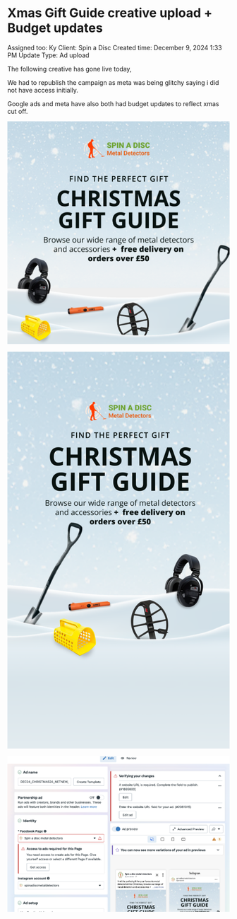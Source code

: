 # Xmas Gift Guide creative upload + Budget updates

Assigned too: Ky 
Client: Spin a Disc
Created time: December 9, 2024 1:33 PM
Update Type: Ad upload

The following creative has gone live today, 

We had to republish the campaign as meta was being glitchy saying i did not have access initially. 

Google ads and meta have also both had budget updates to reflect xmas cut off. 

![CHRISTMAS24_DEC24_NETNEW_STA_CF.png](Xmas%20Gift%20Guide%20creative%20upload%20+%20Budget%20updates%201577dee22b17800da15ad18055ffc0da/CHRISTMAS24_DEC24_NETNEW_STA_CF.png)

![CHRISTMAS24_DEC24_NETNEW_STA_CF-1.png](Xmas%20Gift%20Guide%20creative%20upload%20+%20Budget%20updates%201577dee22b17800da15ad18055ffc0da/CHRISTMAS24_DEC24_NETNEW_STA_CF-1.png)

![Screenshot 2024-12-09 at 15.20.15.png](Xmas%20Gift%20Guide%20creative%20upload%20+%20Budget%20updates%201577dee22b17800da15ad18055ffc0da/Screenshot_2024-12-09_at_15.20.15.png)